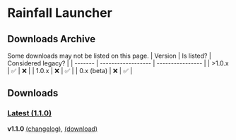 # Rainfall Launcher
## Downloads Archive
Some downloads may not be listed on this page.
| Version | Is listed?     | Considered legacy? |
| ------- | ------------------ | ---------------- |
| >1.0.x   | ✅ | ❌ |
| 1.0.x   | ❌ | ✅ |
| 0.x (beta)   | ❌ | ✅ |

## Downloads
### [Latest (1.1.0)](https://github.com/RainfallMC/Launcher/releases/tag/1.1.0)
**v1.1.0** [(changelog)](https://rainfallmc.github.io/changelog/l/110), [(download)](https://rainfallmc.github.io/download/l/110)
